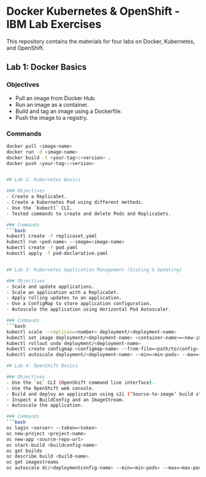 # Docker Kubernetes & OpenShift - IBM Lab Exercises 

This repository contains the materials for four labs on Docker, Kubernetes, and OpenShift.

## Lab 1: Docker Basics

### Objectives
- Pull an image from Docker Hub.
- Run an image as a container.
- Build and tag an image using a Dockerfile.
- Push the image to a registry.

### Commands
```bash
docker pull <image-name>
docker run -d <image-name>
docker build -t <your-tag>:<version> .
docker push <your-tag>:<version>


## Lab 2: Kubernetes Basics

### Objectives
- Create a ReplicaSet.
- Create a Kubernetes Pod using different methods.
- Use the `kubectl` CLI.
- Tested commands to create and delete Pods and ReplicaSets.

### Commands
```bash
kubectl create -f replicaset.yaml
kubectl run <pod-name> --image=<image-name>
kubectl create -f pod.yaml
kubectl apply -f pod-declarative.yaml


## Lab 3: Kubernetes Application Management (Scaling & Updating)

### Objectives
- Scale and update applications.
- Scale an application with a ReplicaSet.
- Apply rolling updates to an application.
- Use a ConfigMap to store application configuration.
- Autoscale the application using Horizontal Pod Autoscaler.

### Commands
```bash
kubectl scale --replicas=<number> deployment/<deployment-name>
kubectl set image deployment/<deployment-name> <container-name>=<new-image>
kubectl rollout undo deployment/<deployment-name>
kubectl create configmap <configmap-name> --from-file=<path/to/config>
kubectl autoscale deployment/<deployment-name> --min=<min-pods> --max=<max-pods> --cpu-percent=<percentage>

## Lab 4: OpenShift Basics

### Objectives
- Use the `oc` CLI (OpenShift command line interface).
- Use the OpenShift web console.
- Build and deploy an application using s2i (‘Source-to-image’ build strategy).
- Inspect a BuildConfig and an ImageStream.
- Autoscale the application.

### Commands
```bash
oc login <server> --token=<token>
oc new-project <project-name>
oc new-app <source-repo-url>
oc start-build <buildconfig-name>
oc get builds
oc describe build <build-name>
oc get imagestreams
oc autoscale dc/<deploymentconfig-name> --min=<min-pods> --max=<max-pods> --cpu-percent=<percentage>
